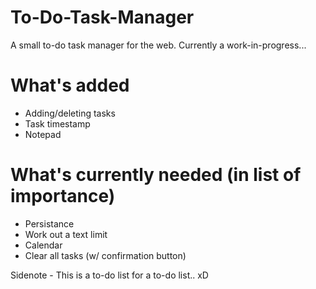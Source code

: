 # To-Do-Task-Manager
A small to-do task manager for the web. Currently a work-in-progress...

# What's added
* Adding/deleting tasks
* Task timestamp
* Notepad

# What's currently needed (in list of importance)

* Persistance
* Work out a text limit
* Calendar
* Clear all tasks (w/ confirmation button)

Sidenote - This is a to-do list for a to-do list.. xD
